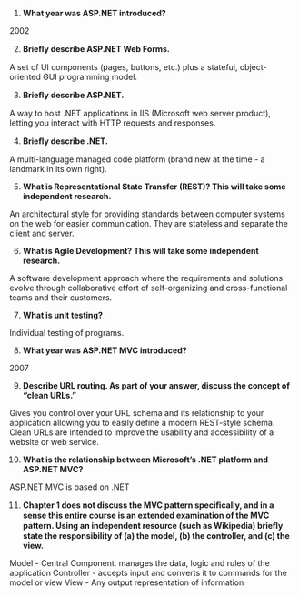 1. **What year was ASP.NET introduced?**

2002

2. **Brieﬂy describe ASP.NET Web Forms.**

A set of UI components (pages, buttons, etc.) plus a stateful, object-oriented GUI programming model.

3. **Brieﬂy describe ASP.NET.**

A way to host .NET applications in IIS (Microsoft web server product), letting you interact with HTTP requests and responses.

4. **Brieﬂy describe .NET.**

A multi-language managed code platform (brand new at the time - a landmark in its own right).

5. **What is Representational State Transfer (REST)? This will take some independent research.**

An architectural style for providing standards between computer systems on the web for easier communication. They are stateless and separate the client and server.

6. **What is Agile Development? This will take some independent research.**

A software development approach where the requirements and solutions evolve through collaborative effort of self-organizing and cross-functional teams and their customers.

7. **What is unit testing?**

Individual testing of programs.

8. **What year was ASP.NET MVC introduced?**

2007

9. **Describe URL routing. As part of your answer, discuss the concept of “clean URLs.”**

Gives you control over your URL schema and its relationship to your application allowing you to easily define a modern REST-style schema. Clean URLs are intended to improve the usability and accessibility of a website or web service.

10. **What is the relationship between Microsoft’s .NET platform and ASP.NET MVC?**

ASP.NET MVC is based on .NET

11. **Chapter 1 does not discuss the MVC pattern speciﬁcally, and in a sense this entire course is an extended examination of the MVC pattern. Using an independent resource (such as Wikipedia) brieﬂy state the responsibility of (a) the model, (b) the controller, and (c) the view.**

Model - Central Component. manages the data, logic and rules of the application
Controller - accepts input and converts it to commands for the model or view
View - Any output representation of information
